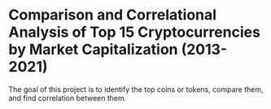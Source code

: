 # Comparison and Correlational Analysis of Top 15 Cryptocurrencies by Market Capitalization (2013-2021)

The goal of this project is to identify the top coins or tokens, compare them, and find correlation between them.
